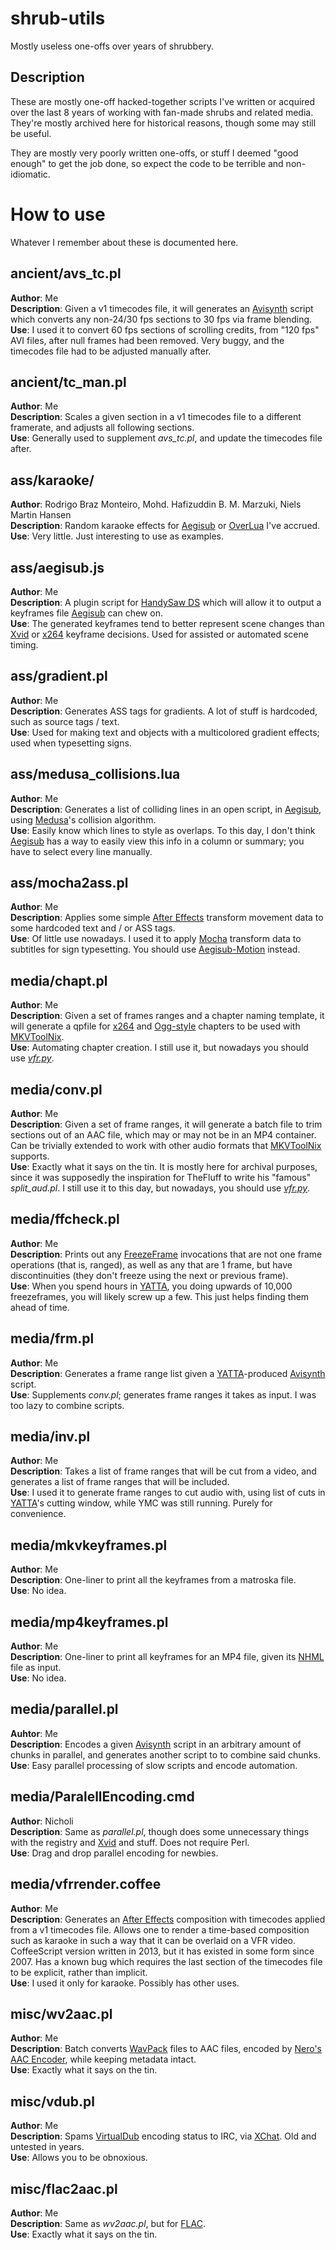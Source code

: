 # shrub-utils #

Mostly useless one-offs over years of shrubbery.

## Description ##

These are mostly one-off hacked-together scripts I've written or acquired over the last 8 years of working with fan-made shrubs and related media. They're mostly archived here for historical reasons, though some may still be useful.

They are mostly very poorly written one-offs, or stuff I deemed "good enough" to get the job done, so expect the code to be terrible and non-idiomatic.

# How to use #

Whatever I remember about these is documented here.

## ancient/avs_tc.pl ##

**Author**: Me<br />
**Description**: Given a v1 timecodes file, it will generates an [Avisynth](http://avisynth.org/mediawiki/Main_Page) script which converts any non-24/30 fps sections to 30 fps via frame blending.<br />
**Use**: I used it to convert 60 fps sections of scrolling credits, from "120 fps" AVI files, after null frames had been removed. Very buggy, and the timecodes file had to be adjusted manually after.<br />

## ancient/tc_man.pl ##
**Author**: Me<br />
**Description**: Scales a given section in a v1 timecodes file to a different framerate, and adjusts all following sections.<br />
**Use**: Generally used to supplement *avs_tc.pl*, and update the timecodes file after.<br />

## ass/karaoke/ ##

**Author**: Rodrigo Braz Monteiro, Mohd. Hafizuddin B. M. Marzuki, Niels Martin Hansen<br />
**Description**: Random karaoke effects for [Aegisub](http://www.aegisub.org/) or [OverLua](https://github.com/Aegisub/OverLua) I've accrued.<br />
**Use**: Very little. Just interesting to use as examples.<br />

## ass/aegisub.js ##

**Author**: Me<br />
**Description**: A plugin script for [HandySaw DS](http://www.davisr.com/en/products/handysaw/description.htm) which will allow it to output a keyframes file [Aegisub](http://www.aegisub.org/) can chew on.<br />
**Use**: The generated keyframes tend to better represent scene changes than [Xvid](http://www.xvid.org/) or [x264](http://www.videolan.org/developers/x264.html) keyframe decisions. Used for assisted or automated scene timing.<br />

## ass/gradient.pl ##

**Author**: Me<br />
**Description**: Generates ASS tags for gradients. A lot of stuff is hardcoded, such as source tags / text.<br />
**Use**: Used for making text and objects with a multicolored gradient effects; used when typesetting signs.<br />

## ass/medusa_collisions.lua ##

**Author**: Me<br />
**Description**: Generates a list of colliding lines in an open script, in [Aegisub](http://www.aegisub.org/), using [Medusa](http://sourceforge.net/projects/medusa/)'s collision algorithm.<br />
**Use**: Easily know which lines to style as overlaps. To this day, I don't think [Aegisub](http://www.aegisub.org/) has a way to easily view this info in a column or summary; you have to select every line manually.<br />

## ass/mocha2ass.pl ##

**Author**: Me<br />
**Description**: Applies some simple [After Effects](http://www.adobe.com/ca/products/aftereffects.html) transform movement data to some hardcoded text and / or ASS tags.<br />
**Use**: Of little use nowadays. I used it to apply [Mocha](http://www.imagineersystems.com/products/mochapro) transform data to subtitles for sign typesetting. You should use [Aegisub-Motion](https://github.com/torque/Aegisub-Motion) instead.<br />

## media/chapt.pl ##

**Author**: Me<br />
**Description**: Given a set of frames ranges and a chapter naming template, it will generate a qpfile for [x264](http://www.videolan.org/developers/x264.html) and [Ogg-style](http://wiki.xiph.org/Chapter_Extension) chapters to be used with [MKVToolNix](http://www.bunkus.org/videotools/mkvtoolnix/).<br />
**Use**: Automating chapter creation. I still use it, but nowadays you should use *[vfr.py](https://github.com/wiiaboo/vfr)*.<br />

## media/conv.pl ##

**Author**: Me<br />
**Description**: Given a set of frame ranges, it will generate a batch file to trim sections out of an AAC file, which may or may not be in an MP4 container. Can be trivially extended to work with other audio formats that [MKVToolNix](http://www.bunkus.org/videotools/mkvtoolnix/) supports.<br />
**Use**: Exactly what it says on the tin. It is mostly here for archival purposes, since it was supposedly the inspiration for TheFluff to write his "famous" *split_aud.pl*. I still use it to this day, but nowadays, you should use *[vfr.py](https://github.com/wiiaboo/vfr)*.<br />

## media/ffcheck.pl ##

**Author**: Me<br />
**Description**: Prints out any [FreezeFrame](http://avisynth.org/mediawiki/FreezeFrame) invocations that are not one frame operations (that is, ranged), as well as any that are 1 frame, but have discontinuities (they don't freeze using the next or previous frame).<br />
**Use**: When you spend hours in [YATTA](http://ivtc.org/), you doing upwards of 10,000 freezeframes, you will likely screw up a few. This just helps finding them ahead of time.<br />

## media/frm.pl ##

**Author**: Me<br />
**Description**: Generates a frame range list given a [YATTA](http://ivtc.org/)-produced [Avisynth](http://avisynth.org/mediawiki/Main_Page) script.<br />
**Use**: Supplements *conv.pl*; generates frame ranges it takes as input. I was too lazy to combine scripts.<br />

## media/inv.pl ##

**Author**: Me<br />
**Description**: Takes a list of frame ranges that will be cut from a video, and generates a list of frame ranges that will be included.<br />
**Use**: I used it to generate frame ranges to cut audio with, using list of cuts in [YATTA](http://ivtc.org)'s cutting window, while YMC was still running. Purely for convenience.<br />

## media/mkvkeyframes.pl ##

**Author**: Me<br />
**Description**: One-liner to print all the keyframes from a matroska file.<br />
**Use**: No idea.<br />

## media/mp4keyframes.pl ##

**Author**: Me<br />
**Description**: One-liner to print all keyframes for an MP4 file, given its [NHML](http://gpac.wp.mines-telecom.fr/mp4box/media-import/nhml-format/) file as input.<br />
**Use**: No idea.<br />

## media/parallel.pl ##

**Auhtor**: Me<br />
**Description**: Encodes a given [Avisynth](http://avisynth.org/mediawiki/Main_Page) script in an arbitrary amount of chunks in parallel, and generates another script to to combine said chunks.<br />
**Use**: Easy parallel processing of slow scripts and encode automation.<br />

## media/ParalellEncoding.cmd ##

**Author**: Nicholi<br />
**Description**: Same as *parallel.pl*, though does some unnecessary things with the registry and [Xvid](http://www.xvid.org) and stuff. Does not require Perl.<br />
**Use**: Drag and drop parallel encoding for newbies.<br />

## media/vfrrender.coffee ##

**Author**: Me<br />
**Description**: Generates an [After Effects](http://www.adobe.com/ca/products/aftereffects.html) composition with timecodes applied from a v1 timecodes file. Allows one to render a time-based composition such as karaoke in such a way that it can be overlaid on a VFR video. CoffeeScript version written in 2013, but it has existed in some form since 2007. Has a known bug which requires the last section of the timecodes file to be explicit, rather than implicit.<br />
**Use**: I used it only for karaoke. Possibly has other uses.<br />

## misc/wv2aac.pl ##

**Author**: Me<br />
**Description**: Batch converts [WavPack](http://www.wavpack.com) files to AAC files, encoded by [Nero's AAC Encoder](http://www.nero.com/enu/company/about-nero/nero-aac-codec.php), while keeping metadata intact.<br />
**Use**: Exactly what it says on the tin.<br />

## misc/vdub.pl ##

**Author**: Me<br />
**Description**: Spams [VirtualDub](http://www.virtualdub.org/) encoding status to IRC, via [XChat](http://xchat.org/). Old and untested in years.<br />
**Use**: Allows you to be obnoxious.<br />

## misc/flac2aac.pl ##

**Author**: Me<br />
**Description**: Same as *wv2aac.pl*, but for [FLAC](http://flac.sourceforge.net/).<br />
**Use**: Exactly what it says on the tin.<br />
